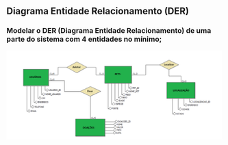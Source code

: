 ##  Diagrama Entidade Relacionamento  (DER)

###  Modelar o DER (Diagrama Entidade Relacionamento) de uma parte do sistema com 4 entidades no mínimo;

 
![Resultado](image-2.png)